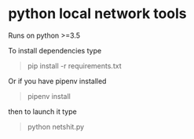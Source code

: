# python local network tools

Runs on python >=3.5

To install dependencies type 
  > pip install -r requirements.txt
  
Or if you have pipenv installed
  > pipenv install
  
then to launch it type 
  > python netshit.py

